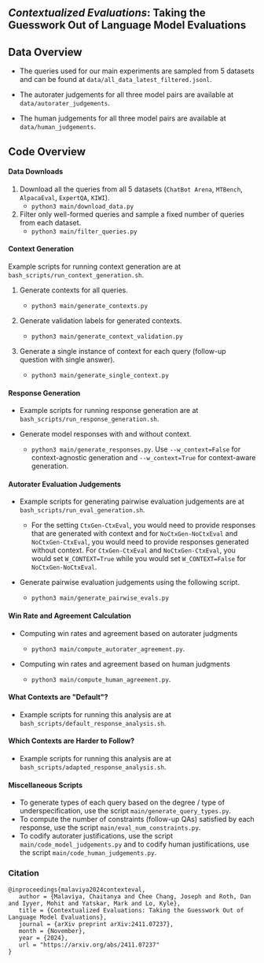 ## *Contextualized Evaluations*: Taking the Guesswork Out of Language Model Evaluations


## Data Overview

* The queries used for our main experiments are sampled from 5 datasets and can be found at `data/all_data_latest_filtered.jsonl`.

* The autorater judgements for all three model pairs are available at `data/autorater_judgements`.

* The human judgements for all three model pairs are available at `data/human_judgements`.


## Code Overview

#### Data Downloads
1. Download all the queries from all 5 datasets (`ChatBot Arena`, `MTBench`, `AlpacaEval`, `ExpertQA`, `KIWI`).
   * `python3 main/download_data.py`
2. Filter only well-formed queries and sample a fixed number of queries from each dataset.
   * `python3 main/filter_queries.py`


#### Context Generation

Example scripts for running context generation are at `bash_scripts/run_context_generation.sh`.

1. Generate contexts for all queries.
   * `python3 main/generate_contexts.py`

2. Generate validation labels for generated contexts.
   * `python3 main/generate_context_validation.py`

3. Generate a single instance of context for each query (follow-up question with single answer).
   * `python3 main/generate_single_context.py`


#### Response Generation

* Example scripts for running response generation are at `bash_scripts/run_response_generation.sh`.

* Generate model responses with and without context.
   * `python3 main/generate_responses.py`. Use `--w_context=False` for context-agnostic generation and `--w_context=True` for context-aware generation.

#### Autorater Evaluation Judgements

* Example scripts for generating pairwise evaluation judgements are at `bash_scripts/run_eval_generation.sh`. 
    * For the setting `CtxGen-CtxEval`, you would need to provide responses that are generated with context and for `NoCtxGen-NoCtxEval` and `NoCtxGen-CtxEval`, you would need to provide responses generated without context. For `CtxGen-CtxEval` and `NoCtxGen-CtxEval`, you would set `W_CONTEXT=True` while you would set `W_CONTEXT=False` for `NoCtxGen-NoCtxEval`.

* Generate pairwise evaluation judgements using the following script.
   * `python3 main/generate_pairwise_evals.py`

#### Win Rate and Agreement Calculation

* Computing win rates and agreement based on autorater judgments
   * `python3 main/compute_autorater_agreement.py`.

* Computing win rates and agreement based on human judgments
   * `python3 main/compute_human_agreement.py`.

#### What Contexts are "Default"?

* Example scripts for running this analysis are at `bash_scripts/default_response_analysis.sh`.

#### Which Contexts are Harder to Follow?

* Example scripts for running this analysis are at `bash_scripts/adapted_response_analysis.sh`.


#### Miscellaneous Scripts

* To generate types of each query based on the degree / type of underspecification, use the script `main/generate_query_types.py`.
* To compute the number of constraints (follow-up QAs) satisfied by each response, use the script `main/eval_num_constraints.py`.
* To codify autorater justifications, use the script `main/code_model_judgements.py` and to codify human justifications, use the script `main/code_human_judgements.py`.


### Citation

```
@inproceedings{malaviya2024contexteval,
   author = {Malaviya, Chaitanya and Chee Chang, Joseph and Roth, Dan and Iyyer, Mohit and Yatskar, Mark and Lo, Kyle},
   title = {Contextualized Evaluations: Taking the Guesswork Out of Language Model Evaluations},
   journal = {arXiv preprint arXiv:2411.07237},
   month = {November},
   year = {2024},
   url = "https://arxiv.org/abs/2411.07237"
}
```
